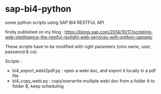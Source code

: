 # sap-bi4-python
some python scripts using SAP BI4 RESTFUL API

firstly published on my blog : https://blogs.sap.com/2014/10/17/scripting-web-intelligence-the-restful-raylight-web-services-with-python-sample/

These scripts have to be modified with right paramters (cms name, user, password & co).

Scripts :
- bi4_export_webi2pdf.py  : open a webi doc, and export it locally in a pdf file
- bi4_copy_webi.py        : copy/overwrite multiple webi doc from a folder A to folder B, keep scheduling 
